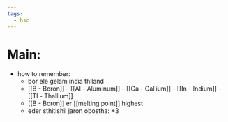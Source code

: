 ```yaml
---
tags:
  - hsc
---
```

# Main:
- how to remember:
	- bor ele gelam india thiland
	- [[B - Boron]] - [[Al - Aluminum]] - [[Ga - Gallium]] - [[In - Indium]] - [[Tl - Thallium]] 
	- [[B - Boron]] er [[melting point]] highest
	- eder sthitishil jaron obostha: +3